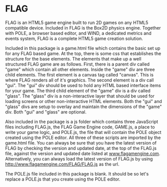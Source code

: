 FLAG
====

FLAG is an HTML5 game engine built to run 2D games on any HTML5 compatible device. Included in FLAG is the Box2D physics engine. Together with POLE, a browser based editor, and WIND, a dedicated metrics and events system, FLAG is a complete HTML5 game creation solution.

Included in this package is a game.html file which contains the basic set up for any FLAG based game. At the top, there is some css that establishes the structure for the base elements. The elements that make up a well structured FLAG game are as follows. First, there is a parent div called "game" which contain all other elements. Inside the "game" div are three child elements. The first element is a canvas tag called "canvas". This is where FLAG renders all of it's graphics. The second element is a div call "gui". The "gui" div should be used to hold any HTML based interface items for your game. The third child element of the "game" div is a div called "glass". The "glass" div is a non-interactive layer that should be used for loading screens or other non-interactive HTML elements. Both the "gui" and "glass" divs are setup to overlay and maintain the dimensions of the "game" div. Both "gui" and "glass" are optional.

Also included in the package is a js folder which contains three JavaScript files including FLAG.js, the FLAG Game Engine code, GAME.js, a place to write your game logic, and POLE.js, the file that will contain the POLE object created using the POLE editor. All three of these scripts are imported by the game.html file. You can always be sure that you have the latest version of FLAG by checking the version and updated date, at the top of the FLAG.js file, against the version and updated date listed at www.flagamengine.com. Alternatively, you can always load the latest version of FLAG.js by using http://www.flagamengine.com/FLAG/FLAG.js as the url.

The POLE.js file included in this package is blank. It should be so let's replace a POLE.js that you create using the POLE editor.
